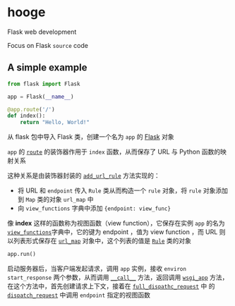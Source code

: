 # hooge

Flask web development

Focus on Flask ``source`` code

## A simple example
```python
from flask import Flask

app = Flask(__name__)

@app.route('/')
def index():
    return "Hello, World!"
```

从 flask 包中导入 Flask 类，创建一个名为 `app` 的 [Flask](https://github.com/pallets/flask/blob/3a0ea726bd45280de3eb3042784613a676f68200/flask/app.py#L68) 对象

`app` 的 [`route`](https://github.com/pallets/flask/blob/3a0ea726bd45280de3eb3042784613a676f68200/flask/app.py#L1222) 的装饰器作用于 `index` 函数，从而保存了 URL 与 Python 函数的映射关系

这种关系是由装饰器封装的 [`add_url_rule`](https://github.com/pallets/flask/blob/3a0ea726bd45280de3eb3042784613a676f68200/flask/app.py#L1123) 方法实现的：

* 将 URL 和 `endpoint` 传入 `Rule` 类从而构造一个 `rule` 对象，将 `rule` 对象添加到 `Map` 类的对象 `url_map` 中
* 向 `view_functions` 字典中添加 `{endpoint: view_func}`

像 **index** 这样的函数称为视图函数（view function），它保存在实例 `app` 的名为 [`view_functions`](https://github.com/pallets/flask/blob/3a0ea726bd45280de3eb3042784613a676f68200/flask/app.py#L399)字典中，它的键为 endpoint ，值为 view function ，而 URL 则以列表形式保存在 [`url_map`](https://github.com/pallets/flask/blob/3a0ea726bd45280de3eb3042784613a676f68200/flask/app.py#L1214) 对象中，这个列表的值是 [`Rule`](https://github.cm/pallets/flask/blob/3a0ea726bd45280de3eb3042784613a676f68200/flask/app.py#L1211) 类的对象

```python
app.run()
```
启动服务器后，当客户端发起请求，调用 `app` 实例，接收 `environ` `start_response` 两个参数，从而调用 [`__call__`](https://github.com/pallets/flask/blob/e102e5cb3328e6a13aa8c1a1a492c54c4f6d7aba/flask/app.py#L2297) 方法，返回调用 [`wsgi_app`](https://github.com/pallets/flask/blob/e102e5cb3328e6a13aa8c1a1a492c54c4f6d7aba/flask/app.py#L2254) 方法，在这个方法中，首先创建请求上下文，接着在 [`full_dispathc_request`](https://github.com/pallets/flask/blob/e102e5cb3328e6a13aa8c1a1a492c54c4f6d7aba/flask/app.py#L2284) 中 的[`dispatch_request`](https://github.com/pallets/flask/blob/e102e5cb3328e6a13aa8c1a1a492c54c4f6d7aba/flask/app.py#L1771) 中调用 `endpoint` 指定的视图函数
